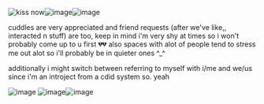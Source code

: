![kiss now](https://64.media.tumblr.com/e3c359afec3a1cd99c9d5fdaf2949847/01bba11fe5b8596b-78/s100x200/f55b09358547eba41eed5de0bfe901fa5e009b3d.pnj)![image](https://github.com/user-attachments/assets/baa9d147-ff72-4507-b716-101213b1f81a)![image](https://github.com/user-attachments/assets/85eda8c7-2fae-49d8-aebd-c32e0b3c1d33)

cuddles are very appreciated and friend requests (after we've like,, interacted n stuff) are too, keep in mind i'm very shy at times so i won't probably come up to u first 💔💔 also spaces with alot of people tend to stress me out alot so i'll probably be in quieter ones ^_^ 

additionally i might switch between referring to myself with i/me and we/us since i'm an introject from a cdid system so. yeah

![image](https://github.com/user-attachments/assets/fd53ba67-7514-4ba3-8049-51268d505b42) ![image](https://github.com/user-attachments/assets/c22d04ef-8275-4bdf-82cf-c6ffa1f5d0a1)![image](https://github.com/user-attachments/assets/3c3a10d9-bf82-4185-8be7-169ddbb2b8de)






